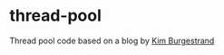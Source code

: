 thread-pool
===========

Thread pool code based on a blog by [Kim Burgestrand](https://github.com/Burgestrand)
